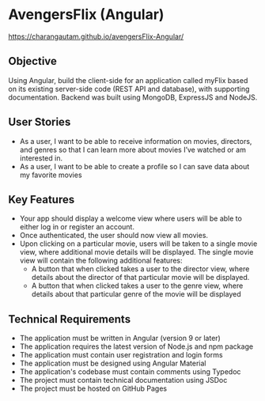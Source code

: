 # AvengersFlix (Angular) #
https://charangautam.github.io/avengersFlix-Angular/

## Objective ##
Using Angular, build the client-side for an application called myFlix based on its existing server-side code (REST API and database), with supporting documentation. Backend was built using MongoDB, ExpressJS and NodeJS.

## User Stories ##
- As a user, I want to be able to receive information on movies, directors, and genres so that I
can learn more about movies I’ve watched or am interested in.
- As a user, I want to be able to create a profile so I can save data about my favorite movies

## Key Features ##
- Your app should display a welcome view where users will be able to either log in or register an
account.
- Once authenticated, the user should now view all movies.
- Upon clicking on a particular movie, users will be taken to a single movie view, where
additional movie details will be displayed. The single movie view will contain the following
additional features:
    - A button that when clicked takes a user to the director view, where details about the
director of that particular movie will be displayed.    
    - A button that when clicked takes a user to the genre view, where details about that
particular genre of the movie will be displayed

## Technical Requirements ##
- The application must be written in Angular (version 9 or later)
- The application requires the latest version of Node.js and npm package
- The application must contain user registration and login forms
- The application must be designed using Angular Material
- The application's codebase must contain comments using Typedoc
- The project must contain technical documentation using JSDoc
- The project must be hosted on GitHub Pages